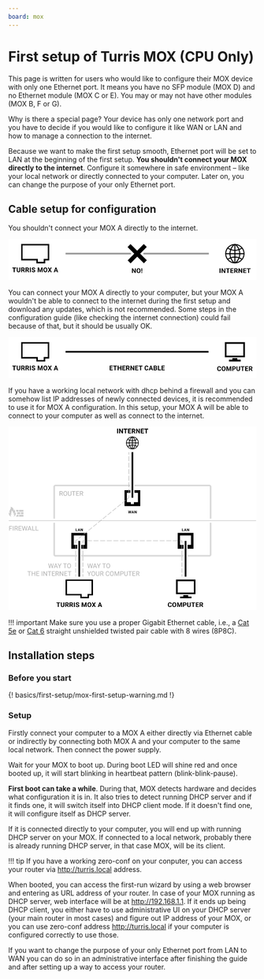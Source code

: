```yaml
---
board: mox
---
```

# First setup of Turris MOX (CPU Only)

This page is written for users who would like to configure their MOX device with
only one Ethernet port. It means you have no SFP module (MOX D) and no Ethernet
module (MOX C or E). You may or may not have other modules (MOX B, F or G).

Why is there a special page? Your device has only one network port and you have
to decide if you would like to configure it like WAN or LAN and how to manage a
connection to the internet.

Because we want to make the first setup smooth, Ethernet port will be set
to LAN at the beginning of the first setup. **You shouldn't connect your MOX 
directly to the internet**. Configure it somewhere in safe environment – like
your local network or directly connected to your computer. Later on, you can
change the purpose of your only Ethernet port.

## Cable setup for configuration

You shouldn't connect your MOX A directly to the internet.

![Mox without internet](mox-no-internet.png)

You can connect your MOX A directly to your computer, but your MOX A wouldn't be
able to connect to the internet during the first setup and download any
updates, which is not recommended. Some steps in the configuration guide (like
checking the internet connection) could fail because of that, but it should be
usually OK.

![Mox connected directly to computer](mox-to-internet.png)

If you have a working local network with dhcp behind a firewall and you can
somehow list IP addresses of newly connected devices, it is recommended to use
it for MOX A configuration. In this setup, your MOX A will be able to connect
to your computer as well as connect to the internet.

![Ideal connection of MOX](mox-cpu-only.png)

!!! important
    Make sure you use a proper Gigabit Ethernet cable, i.e., a
    [Cat 5e](https://en.wikipedia.org/wiki/Category_5_cable) or
    [Cat 6](https://en.wikipedia.org/wiki/Category_6_cable) straight unshielded
    twisted pair cable with 8 wires (8P8C).

## Installation steps

### Before you start

{! basics/first-setup/mox-first-setup-warning.md !}


### Setup

Firstly connect your computer to a MOX A either directly via Ethernet cable or
indirectly by connecting both MOX A and your computer to the same local network.
Then connect the power supply.

Wait for your MOX to boot up. During boot LED will shine red and
once booted up, it will start blinking in heartbeat pattern
(blink-blink-pause).

**First boot can take a while**. During that, MOX detects hardware and decides
what configuration it is in. It also tries to detect running DHCP server and if
it finds one, it will switch itself into DHCP client mode. If it doesn't find
one, it will configure itself as DHCP server.

If it is connected directly to your computer, you will end up with running DHCP
server on your MOX. If connected to a local network, probably there is already
running DHCP server, in that case MOX, will be its client.

!!! tip
	If you have a working zero-conf on your conputer, you can access your
    router via <http://turris.local> address.

When booted, you can access the first-run wizard by using a web browser and
entering as URL address of your router. In case of your MOX running as DHCP
server, web interface will be at <http://192.168.1.1>. If it ends up being DHCP
client, you either have to use administrative UI on your DHCP server (your main
router in most cases) and figure out IP address of your MOX, or you can use
zero-conf address <http://turris.local> if your computer is configured
correctly to use those.

If you want to change the purpose of your only Ethernet port from LAN to WAN
you can do so in an administrative interface after finishing the guide and
after setting up a way to access your router.
